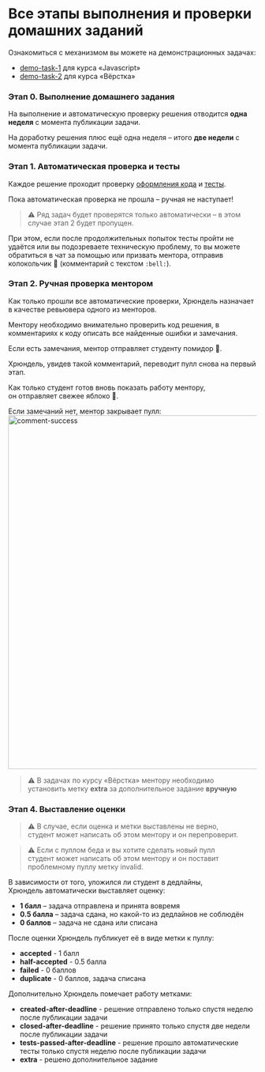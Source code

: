 # Все этапы выполнения и проверки домашних заданий

Ознакомиться с механизмом вы можете на демонстрационных задачах:  

- [demo-task-1](https://github.com/urfu-2018/demo-task-1) для курса «Javascript»
- [demo-task-2](https://github.com/urfu-2018/demo-task-2) для курса «Вёрстка»

### Этап 0. Выполнение домашнего задания

На выполнение и автоматическую проверку решения отводится **одна неделя** с момента публикации задачи.  

На доработку решения плюс ещё одна неделя – итого **две недели** с момента публикации задачи. 

### Этап 1. Автоматическая проверка и тесты

Каждое решение проходит проверку [оформления кода](../codestyle/js.md) и [тесты](../workflow/test.md).

Пока автоматическая проверка не прошла – ручная не наступает!

> :warning: Ряд задач будет проверятся только автоматически – в этом случае этап 2 будет пропущен.

При этом, если после продолжительных попыток тесты пройти не удаётся или вы подозреваете техническую проблему, то вы можете обратиться в чат за помощью или призвать ментора, отправив колокольчик :bell: (комментарий с текстом `:bell:`). 

### Этап 2. Ручная проверка ментором

Как только прошли все автоматические проверки, Хрюндель назначает в качестве ревьювера одного из менторов.

Ментору необходимо внимательно проверить код решения,
в комментариях к коду описать все найденные ошибки и замечания.

Если есть замечания, ментор отправляет студенту помидор :tomato:.

Хрюндель, увидев такой комментарий, переводит пулл снова на первый этап.

Как только студент готов вновь показать работу ментору,  
он отправляет свежее яблоко :green_apple:.

Если замечаний нет, ментор закрывает пулл:  
<img width="716" alt="comment-success" src="https://cloud.githubusercontent.com/assets/4534405/19029616/3e231f48-8961-11e6-98b1-4da6c0d48ceb.png">

> :warning: В задачах по курсу «Вёрстка» ментору необходимо  
> установить метку **extra** за дополнительное задание **вручную**

### Этап 4. Выставление оценки

> :warning: В случае, если оценка и метки выставлены не верно,  
> студент может написать об этом ментору и он перепроверит.

> :warning: Если с пуллом беда и вы хотите сделать новый пулл  
> студент может написать об этом ментору и он поставит проблемному пуллу метку invalid.

В зависимости от того, уложился ли студент в дедлайны,  
Хрюндель автоматически выставляет оценку:

- **1 балл** – задача отправлена и принята вовремя
- **0.5 балла** – задача сдана, но какой-то из дедлайнов не соблюдён
- **0 баллов** – задача не сдана или списана

После оценки Хрюндель публикует её в виде метки к пуллу:
- **accepted** - 1 балл
- **half-accepted** - 0.5 балла
- **failed** - 0 баллов
- **duplicate** - 0 баллов, задача списана

Дополнительно Хрюндель помечает работу метками:
- **created-after-deadline** - решение отправлено только спустя неделю после публикации задачи 
- **closed-after-deadline** - решение принято только спустя две недели после публикации задачи
- **tests-passed-after-deadline** - решение прошло автоматические тесты только спустя неделю после публикации задачи
- **extra** - решено дополнительное задание
